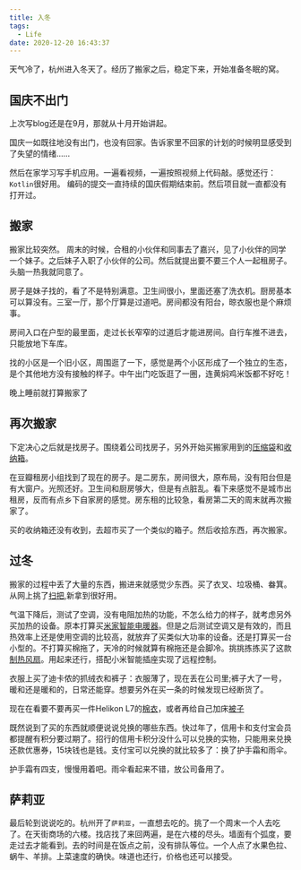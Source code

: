 ```yaml
---
title: 入冬
tags:
  - Life
date: 2020-12-20 16:43:37
---
```



天气冷了，杭州进入冬天了。经历了搬家之后，稳定下来，开始准备冬眠的窝。
<!--more-->

## 国庆不出门

上次写blog还是在9月，那就从十月开始讲起。

国庆一如既往地没有出门，也没有回家。告诉家里不回家的计划的时候明显感受到了失望的情绪……

然后在家学习写手机应用。一遍看视频，一遍按照视频上代码敲。感觉还行：`Kotlin`很好用。
编码的提交一直持续的国庆假期结束前。然后项目就一直都没有打开过。

## 搬家

搬家比较突然。
周末的时候，合租的小伙伴和同事去了嘉兴，见了小伙伴的同学一个妹子。之后妹子入职了小伙伴的公司。然后就提出要不要三个人一起租房子。头脑一热我就同意了。

房子是妹子找的，看了不是特别满意。卫生间很小，里面还塞了洗衣机。厨房基本可以算没有。三室一厅，那个厅算是过道吧。房间都没有阳台，晾衣服也是个麻烦事。

房间入口在户型的最里面，走过长长窄窄的过道后才能进房间。自行车推不进去，只能放地下车库。

找的小区是一个旧小区，周围逛了一下，感觉是两个小区形成了一个独立的生态，是个其他地方没有接触的样子。中午出门吃饭逛了一圈，连黄焖鸡米饭都不好吃！

晚上睡前就打算搬家了

## 再次搬家

下定决心之后就是找房子。围绕着公司找房子，另外开始买搬家用到的[压缩袋](https://detail.tmall.com/item.htm?id=564766664703)和[收纳箱](https://detail.tmall.com/item.htm?id=624412537258)。

在豆瓣租房小组找到了现在的房子。是二房东，房间很大，原布局，没有阳台但是有大窗户。光照还好。卫生间和厨房够大，但是有点脏乱。看下来感觉不是城市出租房，反而有点乡下自家房的感觉。房东租的比较急，看房第二天的周末就再次搬家了。

买的收纳箱还没有收到，去超市买了一个类似的箱子。然后收拾东西，再次搬家。

## 过冬

搬家的过程中丢了大量的东西，搬进来就感觉少东西。买了衣叉、垃圾桶、畚箕。从网上挑了[扫把](https://detail.tmall.com/item.htm?id=45929200448),新拿到很好用。

气温下降后，测试了空调，没有电阻加热的功能，不怎么给力的样子，就考虑另外买加热的设备。原本打算买[米家智能电暖器](https://www.mi.com/buy/detail?product_id=11086)。但是之后测试空调又是有效的，而且热效率上还是使用空调的比较高，就放弃了买类似大功率的设备。还是打算买一台小型的。不打算买棉拖了，天冷的时候就算有棉拖还是会脚冷。挑挑拣拣买了这款[制热风扇](https://item.taobao.com/item.htm?id=629376023127)。用起来还行，搭配小米智能插座实现了远程控制。

衣服上买了迪卡侬的抓绒衣和裤子：衣服薄了，现在丢在公司里;裤子大了一号，暖和还是暖和的，日常还能穿。想要另外在买一条的时候发现已经断货了。

现在在看要不要再买一件Helikon L7的[棉衣](https://item.taobao.com/item.htm?id=41605355615)，或者再给自己加床[被子](https://detail.tmall.com/item.htm?id=541421319651)

既然说到了买的东西就顺便说说兑换的哪些东西。快过年了，信用卡和支付宝会员都提醒有积分要过期了。招行的信用卡积分没什么可以兑换的实物，只能用来兑换还款优惠券，15块钱也是钱。支付宝可以兑换的就比较多了：换了护手霜和雨伞。

护手霜有四支，慢慢用着吧。雨伞看起来不错，放公司备用了。

## 萨莉亚

最后轮到说说吃的。杭州开了`萨莉亚`，一直想去吃的。挑了一个周末一个人去吃了。在天街商场的六楼。找店找了来回两遍，是在六楼的尽头。墙面有个弧度，要走过去才能看到。去的时间是在饭点之前，没有排队等位。一个人点了水果色拉、蜗牛、羊排。上菜速度的确快。味道也还行，价格也还可以接受。
